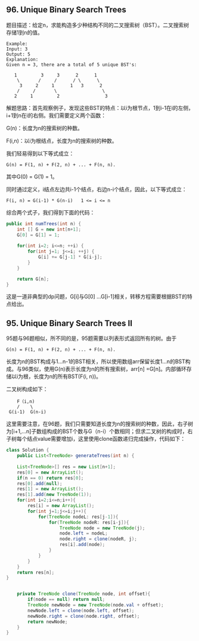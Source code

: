 ## 96. Unique Binary Search Trees

题目描述：给定n，求能构造多少种结构不同的二叉搜索树（BST）。二叉搜索树存储1到n的值。

```
Example:
Input: 3
Output: 5
Explanation:
Given n = 3, there are a total of 5 unique BST's:

   1         3     3      2      1
    \       /     /      / \      \
     3     2     1      1   3      2
    /     /       \                 \
   2     1         2                 3
```

解题思路：首先观察例子，发现这些BST的特点：以i为根节点，1到i-1在i的左侧，i+1到n在i的右侧。我们需要定义两个函数：

G(n)：长度为n的搜索树的种数。

F(i,n)：以i为根结点，长度为n的搜索树的种数。

我们轻易得到以下等式成立：

```
G(n) = F(1, n) + F(2, n) + ... + F(n, n). 
```

其中G(0) = G(1) = 1。

同时通过定义，i结点左边共i-1个结点，右边n-i个结点，因此，以下等式成立：

```
F(i, n) = G(i-1) * G(n-i)	1 <= i <= n 
```

综合两个式子，我们得到下面的代码：

```java
public int numTrees(int n) {
    int [] G = new int[n+1];
    G[0] = G[1] = 1;
    
    for(int i=2; i<=n; ++i) {
    	for(int j=1; j<=i; ++j) {
    		G[i] += G[j-1] * G[i-j];
    	}
    }

    return G[n];
}
```

这是一道非典型的dp问题，G[i]与G[0] ...G[i-1]相关，转移方程需要根据BST的特点给出。

## 95. Unique Binary Search Trees II

95题与96题相似，所不同的是，95题需要以列表形式返回所有的树。由于

```
G(n) = F(1, n) + F(2, n) + ... + F(n, n). 
```

长度为n的BST构成与1...n-1的BST相关，所以使用数组arr保留长度1...n的BST构成。与96类似，使用G(n)表示长度为n的所有搜索树，arr[n] =G[n]。内部循环存储以i为根，长度为n的所有BST(F(i, n))。

二叉树构成如下：

```
	F（i,n)
	/	 \
 G(i-1)  G(n-i)
```

这里需要注意，在96题，我们只需要知道长度为n的搜索树的种数，因此，右子树为[i+1,...n]子数组构成的BST个数与G（n-i）个数相同；但求二叉树的构成时，右子树每个结点value需要增加i，这里使用clone函数递归完成操作，代码如下：

```java
class Solution {
    public List<TreeNode> generateTrees(int n) {
	
	List<TreeNode>[] res = new List[n+1];
	res[0] = new ArrayList();
	if(n == 0) return res[0];
	res[0].add(null);
	res[1] = new ArrayList();
	res[1].add(new TreeNode(1));
	for(int i=2;i<=n;i++){
	    res[i] = new ArrayList();
		for(int j=1;j<=i;j++){
			for(TreeNode nodeL: res[j-1]){
				for(TreeNode nodeR: res[i-j]){
					TreeNode node = new TreeNode(j);
					node.left = nodeL;
					node.right = clone(nodeR, j);
					res[i].add(node);
				}
			}
		}
	}
	return res[n];
}


    private TreeNode clone(TreeNode node, int offset){
        if(node == null) return null;
        TreeNode newNode = new TreeNode(node.val + offset);
        newNode.left = clone(node.left, offset);
        newNode.right = clone(node.right, offset);
        return newNode;
    }
}
```

